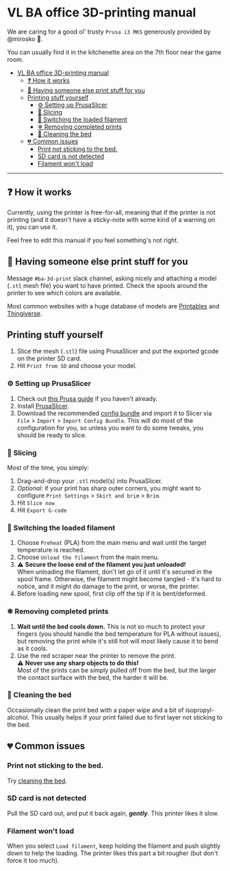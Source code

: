 # VL BA office 3D-printing manual

We are caring for a good ol' trusty `Prusa i3 MKS` generously provided by @mirosko 🧡.

You can usually find it in the kitchenette area on the 7th floor near the game room.

<!-- TOC -->

* [VL BA office 3D-printing manual](#vl-ba-office-3d-printing-manual)
    * [❓ How it works](#-how-it-works)
    * [🤝 Having someone else print stuff for you](#-having-someone-else-print-stuff-for-you)
    * [Printing stuff yourself](#printing-stuff-yourself)
        * [⚙ Setting up PrusaSlicer](#-setting-up-prusaslicer)
        * [🔪 Slicing](#-slicing)
        * [🔀 Switching the loaded filament](#-switching-the-loaded-filament)
        * [❄ Removing completed prints](#-removing-completed-prints)
        * [🧽 Cleaning the bed](#-cleaning-the-bed)
    * [💔 Common issues](#-common-issues)
        * [Print not sticking to the bed.](#print-not-sticking-to-the-bed)
        * [SD card is not detected](#sd-card-is-not-detected)
        * [Filament won't load](#filament-wont-load)

<!-- TOC -->

---

## ❓ How it works

Currently, using the printer is free-for-all, meaning that if the printer is not printing (and it
doesn't have a sticky-note with some kind of a warning on it), you can use it.

Feel free to edit this manual if you feel something's not right.

## 🤝 Having someone else print stuff for you

Message `#ba-3d-print` slack channel, asking nicely and attaching a model (`.stl` mesh file) you
want to have printed. Check the spools around the printer to see which colors are available.

Most common websites with a huge database of models are [Printables](https://www.printables.com) and
[Thingiverse](https://www.thingiverse.com).

## Printing stuff yourself

1. Slice the mesh (`.stl`) file using PrusaSlicer and put the exported gcode on the printer SD card.
1. Hit `Print from SD` and choose your model.

### ⚙ Setting up PrusaSlicer

1. Check out [this Prusa guide](https://help.prusa3d.com/article/first-print-with-prusaslicer_1753)
   if you haven't already.
1. Install [PrusaSlicer](https://www.prusa3d.com/page/prusaslicer_424/).
1. Download the recommended [config bundle](configuration/recommended_config_bundle.ini) and import it
   to Slicer via `File` > `Import` > `Import Config Bundle`. This will do most of the configuration
   for you, so unless you want to do some tweaks, you should be ready to slice.

### 🔪 Slicing

Most of the time, you simply:

1. Drag-and-drop your `.stl` model(s) into PrusaSlicer.
1. _Optional:_ if your print has sharp outer corners, you might want to
   configure `Print Settings` > `Skirt and brim` > `Brim`.
1. Hit `Slice now`
1. Hit `Export G-code`

### 🔀 Switching the loaded filament

1. Choose `Preheat` (PLA) from the main menu and wait until the target temperature is reached.
1. Choose `Unload the filament` from the main menu.
1. ⚠️ **Secure the loose end of the filament you just unloaded!**<br>When unloading the filament,
   don't let go of it until it's secured in the spool frame. Otherwise, the filament might become
   tangled - it's hard to notice, and it might do damage to the print, or worse, the printer.
1. Before loading new spool, first clip off the tip if it is bent/deformed.

### ❄ Removing completed prints

1. **Wait until the bed cools down.** This is not so much to protect your fingers (you should handle
   the bed temperature for PLA without issues), but removing the print while it's still hot will
   most likely cause it to bend as it cools.
1. Use the red scraper near the printer to remove the print.<br>⚠️ **Never use any sharp objects to
   do this!**<br>Most of the prints can be simply pulled off from the bed, but the larger the
   contact surface with the bed, the harder it will be.

### 🧽 Cleaning the bed

Occasionally clean the print bed with a paper wipe and a bit of isopropyl-alcohol. This usually
helps if your print failed due to first layer not sticking to the bed.

## 💔 Common issues

### Print not sticking to the bed.

Try [cleaning the bed](#-cleaning-the-bed).

### SD card is not detected

Pull the SD card out, and put it back again, **_gently_**.
This printer likes it slow.

### Filament won't load

When you select `Load filament`, keep holding the filament and push slightly down to help the
loading. The printer likes this part a bit rougher (but don't force it too much).
